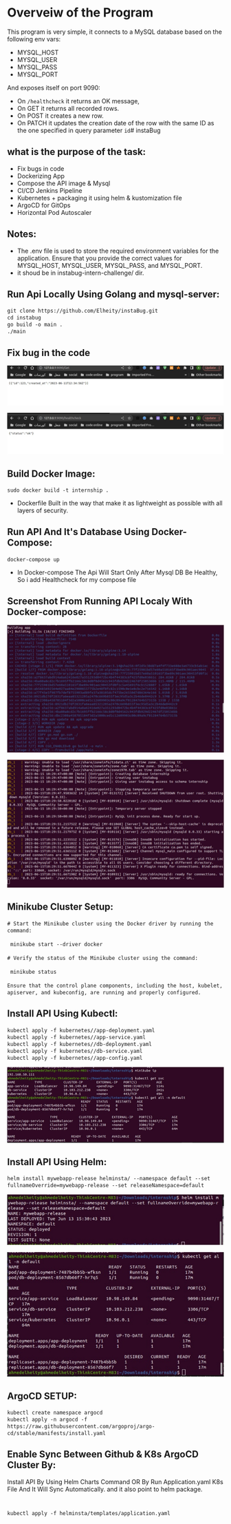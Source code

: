 # Overveiw of the Program

This program is very simple, it connects to a MySQL database based on the following env vars:
* MYSQL_HOST
* MYSQL_USER
* MYSQL_PASS
* MYSQL_PORT

And exposes itself on port 9090:
* On `/healthcheck` it returns an OK message, 
* On GET it returns all recorded rows.
* On POST it creates a new row.
* On PATCH it updates the creation date of the row with the same ID as the one specified in query parameter `id`# instaBug

## what is the purpose of the task:
- Fix bugs in code
- Dockerizing App
- Compose the API image & Mysql
- CI/CD Jenkins Pipeline
- Kubernetes + packaging it using helm & kustomization file
- ArgoCD for GitOps
- Horizontal Pod Autoscaler

## Notes:
- The .env file is used to store the required environment variables for the application. Ensure that you provide the correct values for MYSQL_HOST, MYSQL_USER, MYSQL_PASS, and MYSQL_PORT.
- it shoud be in  instabug-intern-challenge/ dir.

## Run Api Locally Using Golang and mysql-server:
    git clone https://github.com/Elheity/instaBug.git
    cd instabug
    go build -o main .
    ./main
## Fix bug in the code 
 
![Screenshot from 2023-06-10 23-20-48](https://github.com/Elheity/instaBug/blob/main/assets/WhatsApp%20Image%202023-06-15%20at%2015.02.20%20(2).jpeg)

![Screenshot from 2023-06-10 23-20-48](https://github.com/Elheity/instaBug/blob/main/assets/WhatsApp%20Image%202023-06-15%20at%2015.02.20.jpeg)


## Build Docker Image:
    sudo docker build -t internship .
- Dockerfile Built in the way that make it as lightweight as possible with all layers of security.

## Run API And It's Database Using Docker-Compose:
    docker-compose up 
- In Docker-compose The Api Will Start Only After Mysql DB Be Healthy, So i add Healthcheck for my compose file 

## Screenshot From Running API Localy With Docker-compose:
![Screenshot from 2023-06-15 12-35-51](https://github.com/Elheity/instaBug/blob/main/assets/WhatsApp%20Image%202023-06-15%20at%2015.02.19.jpeg)

![Screenshot from 2023-06-15 13-29-54](https://github.com/Elheity/instaBug/blob/main/assets/WhatsApp%20Image%202023-06-15%20at%2015.02.20%20(1).jpeg)

## Minikube Cluster Setup:
    # Start the Minikube cluster using the Docker driver by running the command: 

     minikube start --driver docker

    # Verify the status of the Minikube cluster using the command:

     minikube status

    Ensure that the control plane components, including the host, kubelet, apiserver, and kubeconfig, are running and properly configured.
## Install API Using Kubectl:
    kubectl apply -f kubernetes//app-deployment.yaml 
    kubectl apply -f kubernetes//app-service.yaml 
    kubectl apply -f kubernetes//db-deployment.yaml 
    kubectl apply -f kubernetes//db-service.yaml 
    kubectl apply -f kubernetes//app-config.yaml 

![Screenshot from 2023-06-13 15-43-45](https://github.com/Elheity/instaBug/blob/main/assets/IMG_20230615_144045.jpg)



## Install API Using Helm:
    helm install mywebapp-release helminsta/ --namespace default --set fullnameOverride=mywebapp-release --set releaseNamespace=default
![Screenshot from 2023-06-10 23-20-48](https://github.com/Elheity/instaBug/blob/main/assets/IMG_20230615_143852.jpg)

![Screenshot from 2023-06-10 23-20-48](https://github.com/Elheity/instaBug/blob/main/assets/IMG_20230615_143916.jpg)



## ArgoCD SETUP:
    kubectl create namespace argocd
    kubectl apply -n argocd -f https://raw.githubusercontent.com/argoproj/argo-cd/stable/manifests/install.yaml
    
## Enable Sync Between Github & K8s ArgoCD Cluster By:
 Install API By Using Helm Charts Command OR By Run Application.yaml K8s File And It Will Sync Automatically.
and it also point to helm package.
#
    kubectl apply -f helminsta/templates/application.yaml 
#




